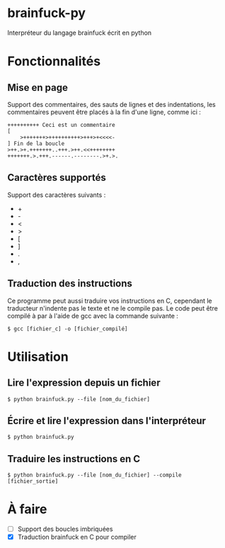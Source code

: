 # brainfuck-py
Interpréteur du langage brainfuck écrit en python
# Fonctionnalités
## Mise en page
Support des commentaires, des sauts de lignes
et des indentations,
les commentaires peuvent être placés à la fin
d'une ligne, comme ici :
```brainfuck
++++++++++ Ceci est un commentaire
[
    >+++++++>++++++++++>+++>+<<<<-
] Fin de la boucle
>++.>+.+++++++..+++.>++.<<++++++++
+++++++.>.+++.------.--------.>+.>.
```
## Caractères supportés
Support des caractères suivants :
 - \+
 - \-
 - <
 - \>
 - [
 - ]
 - .
 - ,
## Traduction des instructions
Ce programme peut aussi traduire vos instructions en C,
cependant le traducteur n'indente pas le texte et ne le
compile pas. Le code peut être compilé à par à l'aide de
gcc avec la commande suivante :
```
$ gcc [fichier_c] -o [fichier_compilé]
```
# Utilisation
## Lire l'expression depuis un fichier
```
$ python brainfuck.py --file [nom_du_fichier]
```
## Écrire et lire l'expression dans l'interpréteur
```
$ python brainfuck.py
```
## Traduire les instructions en C
```
$ python brainfuck.py --file [nom_du_fichier] --compile [fichier_sortie]
```
# À faire
 - [ ] Support des boucles imbriquées
 - [X] Traduction brainfuck en C pour compiler
